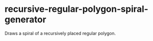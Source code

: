 # recursive-regular-polygon-spiral-generator
Draws a spiral of a recursively placed regular polygon.
